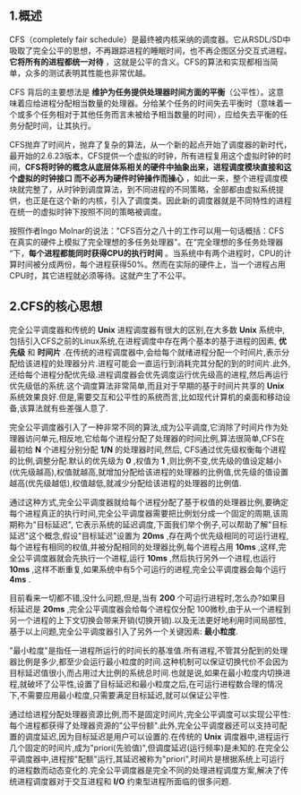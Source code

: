 ## 1.概述

CFS（completely fair schedule）是最终被内核采纳的调度器。它从RSDL/SD中吸取了完全公平的思想，不再跟踪进程的睡眠时间，也不再企图区分交互式进程。 **它将所有的进程都统一对待** ，这就是公平的含义。CFS的算法和实现都相当简单，众多的测试表明其性能也非常优越。


CFS 背后的主要想法是 **维护为任务提供处理器时间方面的平衡**（公平性）。这意味着应给进程分配相当数量的处理器。分给某个任务的时间失去平衡时（意味着一个或多个任务相对于其他任务而言未被给予相当数量的时间），应给失去平衡的任务分配时间，让其执行。


CFS抛弃了时间片，抛弃了复杂的算法，从一个新的起点开始了调度器的新时代，最开始的2.6.23版本，CFS提供一个虚拟的时钟，所有进程复用这个虚拟时钟的时间，**CFS将时钟的概念从底层体系相关的硬件中抽象出来，进程调度模块直接和这个虚拟的时钟接口 而不必再为硬件时钟操作而操心** ，如此一来，整个进程调度模块就完整了，从时钟到调度算法，到不同进程的不同策略，全部都由虚拟系统提供，也正是在这个新的内核，引入了调度类。因此新的调度器就是不同特性的进程在统一的虚拟时钟下按照不同的策略被调度。


按照作者Ingo Molnar的说法："CFS百分之八十的工作可以用一句话概括：CFS在真实的硬件上模拟了完全理想的多任务处理器"。在“完全理想的多任务处理器 “下，**每个进程都能同时获得CPU的执行时间** 。当系统中有两个进程时，CPU的计算时间被分成两份，每个进程获得50%。然而在实际的硬件上，当一个进程占用CPU时，其它进程就必须等待。这就产生了不公平。


## 2.CFS的核心思想

完全公平调度器和传统的 **Unix** 进程调度器有很大的区别,在大多数 **Unix** 系统中,包括引入CFS之前的Linux系统,在进程调度中存在两个基本的基于进程的因素, **优先级** 和 **时间片** .在传统的进程调度器中,会给每个就绪进程分配一个时间片,表示分配给该进程的处理器分片.进程可能会一直运行到消耗完其分配的到的时间片.此外,还给每个进程分配优先级.进程调度器会优先调度运行优先级高的进程,然后再运行优先级低的系统.这个调度算法非常简单,而且对于早期的基于时间片共享的 **Unix** 系统效果良好.但是,需要交互和公平性的系统而言,比如现代计算机的桌面和移动设备,该算法就有些差强人意了.

完全公平调度器引入了一种非常不同的算法,成为公平调度,它消除了时间片作为处理器访问单元,相反地,它给每个进程分配了处理器的时间比例,算法很简单,CFS在最初给 **N** 个进程分别分配 **1/N** 的处理器时间,然后, CFS通过优先级权衡每个进程的比例,调整分配.默认的优先级为 **0** ,权值为 **1** ,则比例不变,优先级的值设定越小(优先级越高),权值就越高,就增加分配给该进程的处理器的比例值,优先级的值设置越高(优先级越低),权值越低,就减少分配给该进程的处理器的比例值.

通过这种方式,完全公平调度器就给每个进程分配了基于权值的处理器比例,要确定每个进程真正的执行时间,完全公平调度器需要把比例划分成一个固定的周期,该周期称为"目标延迟", 它表示系统的延迟调度,下面我们举个例子,可以帮助了解"目标延迟"这个概念,假设"目标延迟"设置为 **20ms** ,存在两个优先级相同的可运行进程,每个进程有相同的权值,并被分配相同的处理器比例,每个进程占用 **10ms** ,这样,完全公平调度器就会先执行一个进程,运行 **10ms** ,然后执行另外一个进程,也运行 **10ms** ,这样不断重复,如果系统中有5个可运行的进程,完全公平调度器会每个运行 **4ms** .

目前看来一切都不错,没什么问题,但是,当有 **200** 个可运行进程时,怎么办?如果目标延迟是 **20ms** ,完全公平调度器会给每个进程仅分配 100微秒,由于从一个进程到另一个进程的上下文切换会带来开销(切换开销).以及无法更好地利用时间局部性,基于以上问题,完全公平调度器引入了另外一个关键因素: **最小粒度**.

"最小粒度"是指任一进程所运行的时间长的基准值.所有进程,不管其分配到的处理器比例是多少,都至少会运行最小粒度的时间.这种机制可以保证切换代价不会因为目标延迟值很小,而占用过大比例的系统总时间.也就是说,如果在最小粒度内切换进程,就破坏了公平性,设置了目标延迟和最小粒度之后,在可运行进程数合理的情况下,不需要应用最小粒度,只需要满足目标延迟,就可以保证公平性.

通过给进程分配处理器资源比例,而不是固定时间片,完全公平调度可以实现公平性:每个进程都获得了处理器资源的"公平份额".此外,完全公平调度器还可以支持可配置的调度延迟,因为目标延迟是用户可以设置的.在传统的 **Unix** 调度器中,进程运行几个固定的时间片,成为"priori(先验值)",但调度延迟(运行频率)是未知的.在完全公平调度器中,进程按"配额"运行,其延迟被称为"priori",时间片是根据系统上可运行的进程数而动态变化的.完全公平调度器是完全不同的处理进程调度方案,解决了传统进程调度器对于交互进程和 **I/O** 约束型进程所面临的很多问题.
